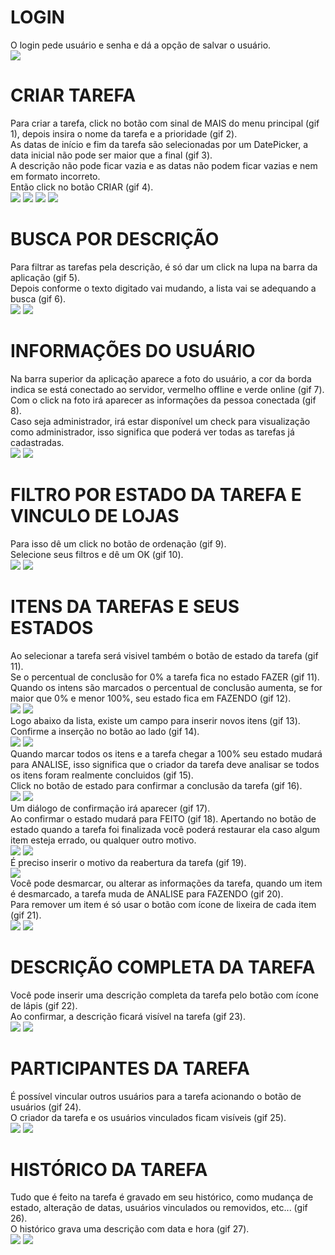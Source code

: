 # LOGIN
O login pede usuário e senha e dá a opção de salvar o usuário.
<br/>
![](app/gifs/login.gif)
# CRIAR TAREFA
Para criar a tarefa, click no botão com sinal de MAIS do menu principal (gif 1), depois insira o nome da tarefa e a prioridade (gif 2).<br/>
As datas de início e fim da tarefa são selecionadas por um DatePicker, a data inicial não pode ser maior que a final (gif 3).<br/>
A descrição não pode ficar vazia e as datas não podem ficar vazias e nem em formato incorreto.<br/>
Então click no botão CRIAR (gif 4).
<br/>
![](app/gifs/task_create1.gif) ![](app/gifs/task_create2.gif) ![](app/gifs/task_create3.gif) ![](app/gifs/task_create4.gif)
# BUSCA POR DESCRIÇÃO
Para filtrar as tarefas pela descrição, é só dar um click na lupa na barra da aplicação (gif 5).<br/>
Depois conforme o texto digitado vai mudando, a lista vai se adequando a busca (gif 6).<br/>
![](app/gifs/task_search1.gif) ![](app/gifs/task_search2.gif)
# INFORMAÇÕES DO USUÁRIO
Na barra superior da aplicação aparece a foto do usuário, a cor da borda indica se está conectado ao servidor, vermelho offline e verde online (gif 7).<br/>
Com o click na foto irá aparecer as informações da pessoa conectada (gif 8).<br/>
Caso seja administrador, irá estar disponível um check para visualização como administrador, isso significa que poderá ver todas as tarefas já cadastradas.<br/>
![](app/gifs/user_info1.gif) ![](app/gifs/user_info2.gif)
# FILTRO POR ESTADO DA TAREFA E VINCULO DE LOJAS
Para isso dê um click no botão de ordenação (gif 9).<br/>
Selecione seus filtros e dê um OK (gif 10).<br/>
![](app/gifs/task_filter1.gif) ![](app/gifs/task_filter2.gif)
# ITENS DA TAREFAS E SEUS ESTADOS
Ao selecionar a tarefa será visivel também o botão de estado da tarefa (gif 11).<br/>
Se o percentual de conclusão for 0% a tarefa fica no estado FAZER (gif 11).<br/>
Quando os intens são marcados o percentual de conclusão aumenta, se for maior que 0% e menor 100%, seu estado fica em FAZENDO (gif 12).<br/>
![](app/gifs/check_state1.gif) ![](app/gifs/check_state2.gif)<br/>
Logo abaixo da lista, existe um campo para inserir novos itens (gif 13).<br/>
Confirme a inserção no botão ao lado (gif 14).<br/>
![](app/gifs/check_state3.gif) ![](app/gifs/check_state4.gif)<br/>
Quando marcar todos os itens e a tarefa chegar a 100% seu estado mudará para ANALISE, isso significa que o criador da tarefa deve analisar se todos os itens foram realmente concluidos (gif 15).<br/>
Click no botão de estado para confirmar a conclusão da tarefa (gif 16).<br/>
![](app/gifs/check_state5.gif) ![](app/gifs/check_state6.gif)<br/>
Um diálogo de confirmação irá aparecer (gif 17).<br/>
Ao confirmar o estado mudará para FEITO (gif 18). Apertando no botão de estado quando a tarefa foi finalizada você poderá restaurar ela caso algum item esteja errado, ou qualquer outro motivo.<br/>
![](app/gifs/check_state7.gif) ![](app/gifs/check_state8.gif)<br/>
É preciso inserir o motivo da reabertura da tarefa (gif 19).<br/>
![](app/gifs/check_state9.gif)<br/>
Você pode desmarcar, ou alterar as informações da tarefa, quando um item é desmarcado, a tarefa muda de ANALISE para FAZENDO (gif 20).<br/>
Para remover um item é só usar o botão com ícone de lixeira de cada item (gif 21).<br/>
![](app/gifs/check_state10.gif) ![](app/gifs/check_state11.gif)<br/>
# DESCRIÇÃO COMPLETA DA TAREFA
Você pode inserir uma descrição completa da tarefa pelo botão com ícone de lápis (gif 22).<br/>
Ao confirmar, a descrição ficará visível na tarefa (gif 23).<br/>
![](app/gifs/description1.gif) ![](app/gifs/description2.gif)<br/>
# PARTICIPANTES DA TAREFA
É possível vincular outros usuários para a tarefa acionando o botão de usuários (gif 24).<br/>
O criador da tarefa e os usuários vinculados ficam visíveis (gif 25).<br/>
![](app/gifs/guest1.gif) ![](app/gifs/guest2.gif)<br/>
# HISTÓRICO DA TAREFA
Tudo que é feito na tarefa é gravado em seu histórico, como mudança de estado, alteração de datas, usuários vinculados ou removidos, etc... (gif 26).<br/>
O histórico grava uma descrição com data e hora (gif 27).<br/>
![](app/gifs/historic1.gif) ![](app/gifs/historic2.gif)<br/>